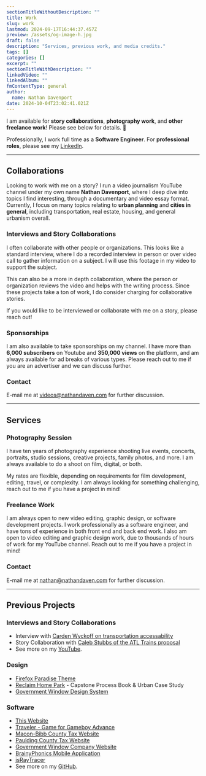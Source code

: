 ```yaml
---
sectionTitleWithoutDescription: ""
title: Work
slug: work
lastmod: 2024-09-17T16:44:37.457Z
preview: /assets/og-image-h.jpg
draft: false
description: "Services, previous work, and media credits."
tags: []
categories: []
excerpt: ""
sectionTitleWithDescription: ""
linkedVideo: ""
linkedAlbum: ""
fmContentType: general
author:
  name: Nathan Davenport
date: 2024-10-04T23:02:41.021Z
---
```


I am available for **story collaborations**, **photography work**, and **other freelance work**! Please see below for details. 🤝

Professionally, I work full time as a **Software Engineer**. For **professional roles**, please see my<!--  [resume](/assets/general/resume.pdf) and my  --> [LinkedIn](https://linkedin.com/in/nathandaven).

---

## Collaborations

Looking to work with me on a story? I run a video journalism YouTube channel under my own name **Nathan Davenport**, where I deep dive into topics I find interesting, through a documentary and video essay format. Currently, I focus on many topics relating to **urban planning** and **cities in general**, including transportation, real estate, housing, and general urbanism overall.

### Interviews and Story Collaborations

I often collaborate with other people or organizations. This looks like a standard interview, where I do a recorded interview in person or over video call to gather information on a subject. I will use this footage in my video to support the subject.

This can also be a more in depth collaboration, where the person or organization reviews the video and helps with the writing process. Since these projects take a ton of work, I do consider charging for collaborative stories.

If you would like to be interviewed or collaborate with me on a story, please reach out!

### Sponsorships

I am also available to take sponsorships on my channel. I have more than **6,000 subscribers** on Youtube and **350,000 views** on the platform, and am always available for ad breaks of various types. Please reach out to me if you are an advertiser and we can discuss further.

### Contact

E-mail me at [videos@nathandaven.com](mailto:videos@nathandaven.com) for further discussion.

---

## Services

### Photography Session

I have ten years of photography experience shooting live events, concerts, portraits, studio sessions, creative projects, family photos, and more. I am always available to do a shoot on film, digital, or both.

My rates are flexible, depending on requirements for film development, editing, travel, or complexity. I am always looking for something challenging, reach out to me if you have a project in mind!

### Freelance Work

I am always open to new video editing, graphic design, or software development projects. I work professionally as a software engineer, and have tons of experience in both front end and back end work. I also am open to video editing and graphic design work, due to thousands of hours of work for my YouTube channel. Reach out to me if you have a project in mind!

### Contact

E-mail me at [nathan@nathandaven.com](mailto:nathan@nathandaven.com) for further discussion.

---

## Previous Projects

### Interviews and Story Collaborations

- Interview with [Carden Wyckoff on transportation accessability](https://youtu.be/qAotSlD0jzg)
- Story Collaboration with [Caleb Stubbs of the ATL Trains proposal](https://youtu.be/2Ed_VUqILh0)
- See more on my [YouTube](https://youtube.com/@nathandaven).

### Design

- [Firefox Paradise Theme](https://github.com/nathandaven/firefox-paradise-theme)
- [Reclaim Home Park](https://drive.google.com/file/d/1WmFoMpn1YrAMAJuynuwrB8yWhFQZ5aWk/view?usp=sharing) - Capstone Process Book & Urban Case Study
- [Government Window Design System](https://www.governmentwindow.com/)

### Software

- [This Website](https://github.com/nathandaven/bynathandaven)
- [Traveler - Game for Gameboy Advance](https://github.com/nathandaven/traveller-gba)
- [Macon-Bibb County Tax Website](https://www.maconbibbtax.us/)
- [Paulding County Tax Website](https://www.pauldingcountytax.com/index.html)
- [Government Window Company Website](https://www.governmentwindow.com/)
- [BrainyPhonics Mobile Application](https://drive.google.com/file/d/1Ca44nozhrrNWHe663-N_DIC3KSULpymz/view)
- [jsRayTracer](https://nathandaven.github.io/jsRayTracer/)
- See more on my [GitHub](https://github.com/nathandaven).
